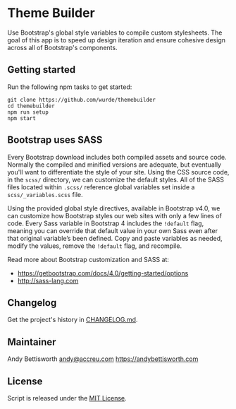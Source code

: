 # Theme Builder

Use Bootstrap's global style variables to compile custom stylesheets. The goal of this app is to speed up design iteration and ensure cohesive design across all of Bootstrap's components.

## Getting started

Run the following npm tasks to get started:

    git clone https://github.com/wurde/themebuilder
    cd themebuilder
    npm run setup
    npm start

## Bootstrap uses SASS

Every Bootstrap download includes both compiled assets and source code. Normally the compiled and minified versions are adequate, but eventually you'll want to differentiate the style of your site. Using the CSS source code, in the `scss/` directory, we can customize the default styles. All of the SASS files located within `.scss/` reference global variables set inside a `scss/_variables.scss` file.

Using the provided global style directives, available in Bootstrap v4.0, we can customize how Bootstrap styles our web sites with only a few lines of code. Every Sass variable in Bootstrap 4 includes the `!default` flag, meaning you can override that default value in your own Sass even after that original variable’s been defined. Copy and paste variables as needed, modify the values, remove the `!default` flag, and recompile.

Read more about Bootstrap customization and SASS at:

- https://getbootstrap.com/docs/4.0/getting-started/options
- http://sass-lang.com

## Changelog

Get the project's history in [CHANGELOG.md](CHANGELOG.md).

## Maintainer

Andy Bettisworth <andy@accreu.com> https://andybettisworth.com

## License

Script is released under the [MIT License](LICENSE.txt).
